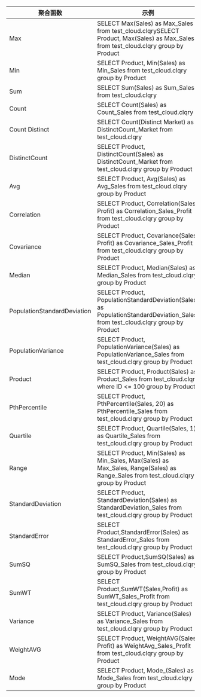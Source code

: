 | 聚合函数                    | 示例                                                         |
| --------------------------- | ------------------------------------------------------------ |
| Max                         | SELECT Max(Sales) as Max_Sales from test_cloud.clqrySELECT Product, Max(Sales) as Max_Sales from test_cloud.clqry group by Product |
| Min                         | SELECT Product, Min(Sales) as Min_Sales from test_cloud.clqry group by Product |
| Sum                         | SELECT Sum(Sales) as Sum_Sales from test_cloud.clqry         |
| Count                       | SELECT Count(Sales) as Count_Sales from test_cloud.clqry     |
| Count Distinct              | SELECT Count(Distinct Market) as DistinctCount_Market from test_cloud.clqry |
| DistinctCount               | SELECT Product, DistinctCount(Sales) as DistinctCount_Market from test_cloud.clqry group by Product |
| Avg                         | SELECT Product, Avg(Sales) as Avg_Sales from test_cloud.clqry group by Product |
| Correlation                 | SELECT Product, Correlation(Sales, Profit) as Correlation_Sales_Profit from test_cloud.clqry group by Product |
| Covariance                  | SELECT Product, Covariance(Sales, Profit) as Covariance_Sales_Profit from test_cloud.clqry group by Product |
| Median                      | SELECT Product, Median(Sales) as Median_Sales from test_cloud.clqry group by Product |
| PopulationStandardDeviation | SELECT Product, PopulationStandardDeviation(Sales) as PopulationStandardDeviation_Sales from test_cloud.clqry group by Product |
| PopulationVariance          | SELECT Product, PopulationVariance(Sales) as PopulationVariance_Sales from test_cloud.clqry group by Product |
| Product                     | SELECT Product, Product(Sales) as Product_Sales from test_cloud.clqry where ID <= 100 group by Product |
| PthPercentile               | SELECT Product, PthPercentile(Sales, 20) as PthPercentile_Sales from test_cloud.clqry group by Product |
| Quartile                    | SELECT Product, Quartile(Sales, 1) as Quartile_Sales from test_cloud.clqry group by Product |
| Range                       | SELECT Product, Min(Sales) as Min_Sales, Max(Sales) as Max_Sales, Range(Sales) as Range_Sales from test_cloud.clqry group by Product |
| StandardDeviation           | SELECT Product, StandardDeviation(Sales) as StandardDeviation_Sales from test_cloud.clqry group by Product |
| StandardError               | SELECT Product,StandardError(Sales) as StandardError_Sales from test_cloud.clqry group by Product |
| SumSQ                       | SELECT Product,SumSQ(Sales) as SumSQ_Sales from test_cloud.clqry group by Product |
| SumWT                       | SELECT Product,SumWT(Sales,Profit) as SumWT_Sales_Profit from test_cloud.clqry group by Product |
| Variance                    | SELECT Product, Variance(Sales) as Variance_Sales from test_cloud.clqry group by Product |
| WeightAVG                   | SELECT Product, WeightAVG(Sales, Profit) as WeightAvg_Sales_Profit from test_cloud.clqry group by Product |
| Mode                       | SELECT Product, Mode_(Sales) as Mode_Sales from test_cloud.clqry group by Product |
